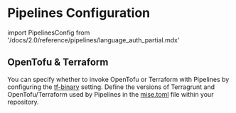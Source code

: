 # Pipelines Configuration

import PipelinesConfig from '/docs/2.0/reference/pipelines/language_auth_partial.mdx'

<PipelinesConfig />

## OpenTofu & Terraform

You can specify whether to invoke OpenTofu or Terraform with Pipelines by configuring the [tf-binary](/2.0/reference/pipelines/configurations#tf-binary) setting. Define the versions of Terragrunt and OpenTofu/Terraform used by Pipelines in the [mise.toml](/2.0/reference/pipelines/configurations#example-mise-configuration) file within your repository.
